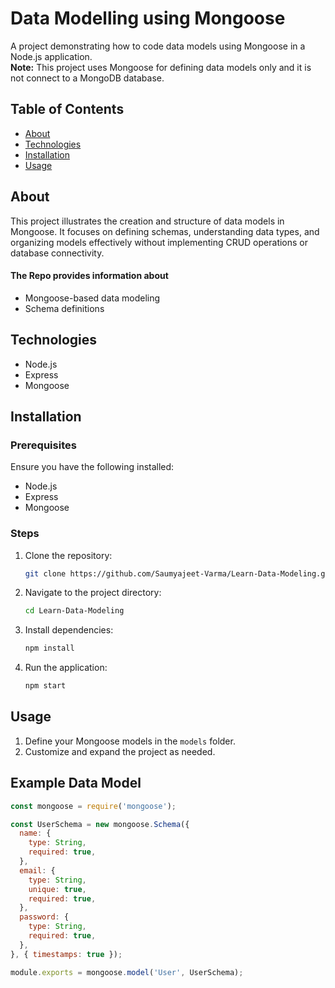 # Data Modelling using Mongoose

A project demonstrating how to code data models using Mongoose in a Node.js application. <br>
**Note:** This project uses Mongoose for defining data models only and it is not connect to a MongoDB database.

## Table of Contents

- [About](#about)
- [Technologies](#technologies)
- [Installation](#installation)
- [Usage](#usage)

## About

This project illustrates the creation and structure of data models in Mongoose. It focuses on defining schemas, understanding data types, and organizing models effectively without implementing CRUD operations or database connectivity.

#### The Repo provides information about
- Mongoose-based data modeling
- Schema definitions

## Technologies

- Node.js
- Express
- Mongoose

## Installation

### Prerequisites

Ensure you have the following installed:

- Node.js
- Express
- Mongoose

### Steps

1. Clone the repository:
   ```bash
   git clone https://github.com/Saumyajeet-Varma/Learn-Data-Modeling.git
   ```
2. Navigate to the project directory:
   ```bash
   cd Learn-Data-Modeling
   ```
3. Install dependencies:
   ```bash
   npm install
   ```
4. Run the application:
   ```bash
   npm start
   ```

## Usage

1. Define your Mongoose models in the `models` folder.
2. Customize and expand the project as needed.

## Example Data Model

```javascript
const mongoose = require('mongoose');

const UserSchema = new mongoose.Schema({
  name: {
    type: String,
    required: true,
  },
  email: {
    type: String,
    unique: true,
    required: true,
  },
  password: {
    type: String,
    required: true,
  },
}, { timestamps: true });

module.exports = mongoose.model('User', UserSchema);
```

